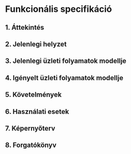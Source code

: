 # Funkcionális specifikáció
## 1. Áttekintés

## 2. Jelenlegi helyzet

## 3. Jelenlegi üzleti folyamatok modellje

## 4. Igényelt üzleti folyamatok modellje

## 5. Követelmények

## 6. Használati esetek

## 7. Képernyőterv

## 8. Forgatókönyv

